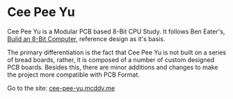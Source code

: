 # Cee Pee Yu

Cee Pee Yu is a Modular PCB based 8-Bit CPU Study. It follows Ben Eater's, [Build an 8-Bit Computer][], reference design as it's basis.

The primary differentiation is the fact that Cee Pee Yu is not built on a series of bread boards, rather, it is composed of a number of custom designed PCB boards. Besides this, there are minor additions and changes to make the project more compatible with PCB Format.

Go to the site: [cee-pee-yu.mcddv.me][]


[Build an 8-Bit Computer]: https://eater.net/
[cee-pee-yu.mcddv.me]: http://cee-pee-yu.mcddv.me/
